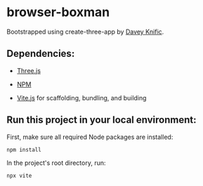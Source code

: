 # browser-boxman

Bootstrapped using create-three-app by [Davey Knific](https://www.github.com/dknific).

## Dependencies:

- [Three.js](https://threejs.org/)

- [NPM](https://www.npmjs.com/)

- [Vite.js](https://github.com/vitejs) for scaffolding, bundling, and building

## Run this project in your local environment:

First, make sure all required Node packages are installed:

    npm install

In the project's root directory, run:

    npx vite

